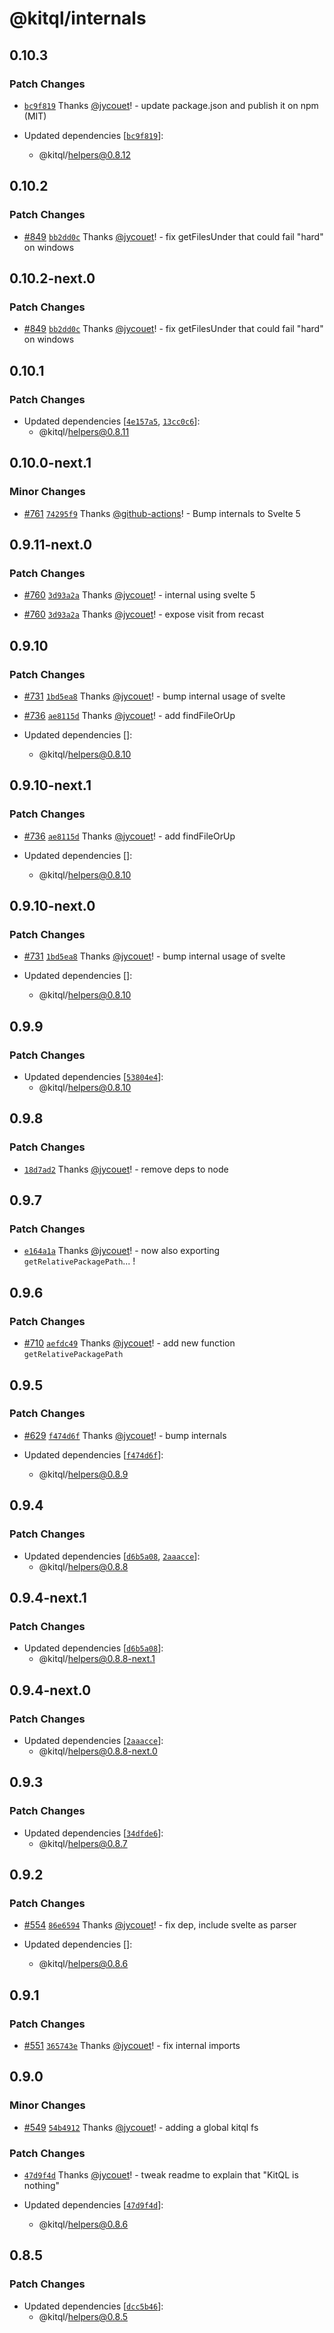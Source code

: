# @kitql/internals

## 0.10.3

### Patch Changes

- [`bc9f819`](https://github.com/jycouet/kitql/commit/bc9f819766727c059e8436e10f6d7b142c55346b)
  Thanks [@jycouet](https://github.com/jycouet)! - update package.json and publish it on npm (MIT)

- Updated dependencies
  [[`bc9f819`](https://github.com/jycouet/kitql/commit/bc9f819766727c059e8436e10f6d7b142c55346b)]:
  - @kitql/helpers@0.8.12

## 0.10.2

### Patch Changes

- [#849](https://github.com/jycouet/kitql/pull/849)
  [`bb2dd0c`](https://github.com/jycouet/kitql/commit/bb2dd0c0bb95b9be44d5832457a56041372da70a)
  Thanks [@jycouet](https://github.com/jycouet)! - fix getFilesUnder that could fail "hard" on
  windows

## 0.10.2-next.0

### Patch Changes

- [#849](https://github.com/jycouet/kitql/pull/849)
  [`bb2dd0c`](https://github.com/jycouet/kitql/commit/bb2dd0c0bb95b9be44d5832457a56041372da70a)
  Thanks [@jycouet](https://github.com/jycouet)! - fix getFilesUnder that could fail "hard" on
  windows

## 0.10.1

### Patch Changes

- Updated dependencies
  [[`4e157a5`](https://github.com/jycouet/kitql/commit/4e157a5b4fc057054b5c014d022839f99a59a311),
  [`13cc0c6`](https://github.com/jycouet/kitql/commit/13cc0c609ade1aa6e094bb98c666e8ee6ae894bb)]:
  - @kitql/helpers@0.8.11

## 0.10.0-next.1

### Minor Changes

- [#761](https://github.com/jycouet/kitql/pull/761)
  [`74295f9`](https://github.com/jycouet/kitql/commit/74295f93ec37d4bf4770d33ed8d8300fe8ac06bc)
  Thanks [@github-actions](https://github.com/apps/github-actions)! - Bump internals to Svelte 5

## 0.9.11-next.0

### Patch Changes

- [#760](https://github.com/jycouet/kitql/pull/760)
  [`3d93a2a`](https://github.com/jycouet/kitql/commit/3d93a2ab41b7f65be382ccab126b36cc2346de90)
  Thanks [@jycouet](https://github.com/jycouet)! - internal using svelte 5

- [#760](https://github.com/jycouet/kitql/pull/760)
  [`3d93a2a`](https://github.com/jycouet/kitql/commit/3d93a2ab41b7f65be382ccab126b36cc2346de90)
  Thanks [@jycouet](https://github.com/jycouet)! - expose visit from recast

## 0.9.10

### Patch Changes

- [#731](https://github.com/jycouet/kitql/pull/731)
  [`1bd5ea8`](https://github.com/jycouet/kitql/commit/1bd5ea8c5dc08f995b16d015d23dd577a14a7cf6)
  Thanks [@jycouet](https://github.com/jycouet)! - bump internal usage of svelte

- [#736](https://github.com/jycouet/kitql/pull/736)
  [`ae8115d`](https://github.com/jycouet/kitql/commit/ae8115da293cd0475472c120410735cdff0f2948)
  Thanks [@jycouet](https://github.com/jycouet)! - add findFileOrUp

- Updated dependencies []:
  - @kitql/helpers@0.8.10

## 0.9.10-next.1

### Patch Changes

- [#736](https://github.com/jycouet/kitql/pull/736)
  [`ae8115d`](https://github.com/jycouet/kitql/commit/ae8115da293cd0475472c120410735cdff0f2948)
  Thanks [@jycouet](https://github.com/jycouet)! - add findFileOrUp

- Updated dependencies []:
  - @kitql/helpers@0.8.10

## 0.9.10-next.0

### Patch Changes

- [#731](https://github.com/jycouet/kitql/pull/731)
  [`1bd5ea8`](https://github.com/jycouet/kitql/commit/1bd5ea8c5dc08f995b16d015d23dd577a14a7cf6)
  Thanks [@jycouet](https://github.com/jycouet)! - bump internal usage of svelte

- Updated dependencies []:
  - @kitql/helpers@0.8.10

## 0.9.9

### Patch Changes

- Updated dependencies
  [[`53804e4`](https://github.com/jycouet/kitql/commit/53804e44e6ae3ba8e0de54a2de87cae4f4e32437)]:
  - @kitql/helpers@0.8.10

## 0.9.8

### Patch Changes

- [`18d7ad2`](https://github.com/jycouet/kitql/commit/18d7ad26b9a51e396a63edc8e452e5de49c66b1f)
  Thanks [@jycouet](https://github.com/jycouet)! - remove deps to node

## 0.9.7

### Patch Changes

- [`e164a1a`](https://github.com/jycouet/kitql/commit/e164a1a029b75ac827ebc89cc05e473e2d4f2965)
  Thanks [@jycouet](https://github.com/jycouet)! - now also exporting `getRelativePackagePath`... !

## 0.9.6

### Patch Changes

- [#710](https://github.com/jycouet/kitql/pull/710)
  [`aefdc49`](https://github.com/jycouet/kitql/commit/aefdc49fb2dced506e0e9b1d88c59f1ef8762e1e)
  Thanks [@jycouet](https://github.com/jycouet)! - add new function `getRelativePackagePath`

## 0.9.5

### Patch Changes

- [#629](https://github.com/jycouet/kitql/pull/629)
  [`f474d6f`](https://github.com/jycouet/kitql/commit/f474d6f7b4a1aefefb5eed9dce98bec226ea0310)
  Thanks [@jycouet](https://github.com/jycouet)! - bump internals

- Updated dependencies
  [[`f474d6f`](https://github.com/jycouet/kitql/commit/f474d6f7b4a1aefefb5eed9dce98bec226ea0310)]:
  - @kitql/helpers@0.8.9

## 0.9.4

### Patch Changes

- Updated dependencies
  [[`d6b5a08`](https://github.com/jycouet/kitql/commit/d6b5a08f5a15fa9db54818ce69221817b1a7d2bf),
  [`2aaacce`](https://github.com/jycouet/kitql/commit/2aaacce3fc4ce0792ac8850b84d99c133d3a5997)]:
  - @kitql/helpers@0.8.8

## 0.9.4-next.1

### Patch Changes

- Updated dependencies
  [[`d6b5a08`](https://github.com/jycouet/kitql/commit/d6b5a08f5a15fa9db54818ce69221817b1a7d2bf)]:
  - @kitql/helpers@0.8.8-next.1

## 0.9.4-next.0

### Patch Changes

- Updated dependencies
  [[`2aaacce`](https://github.com/jycouet/kitql/commit/2aaacce3fc4ce0792ac8850b84d99c133d3a5997)]:
  - @kitql/helpers@0.8.8-next.0

## 0.9.3

### Patch Changes

- Updated dependencies
  [[`34dfde6`](https://github.com/jycouet/kitql/commit/34dfde6ac2c590cc77d600f9ea963e48dc92d199)]:
  - @kitql/helpers@0.8.7

## 0.9.2

### Patch Changes

- [#554](https://github.com/jycouet/kitql/pull/554)
  [`86e6594`](https://github.com/jycouet/kitql/commit/86e65946ca7dfdba60cb31689b9fdd8f080a7181)
  Thanks [@jycouet](https://github.com/jycouet)! - fix dep, include svelte as parser

- Updated dependencies []:
  - @kitql/helpers@0.8.6

## 0.9.1

### Patch Changes

- [#551](https://github.com/jycouet/kitql/pull/551)
  [`365743e`](https://github.com/jycouet/kitql/commit/365743ec5f8b2fbbc5648e172c7352d672f1eaaa)
  Thanks [@jycouet](https://github.com/jycouet)! - fix internal imports

## 0.9.0

### Minor Changes

- [#549](https://github.com/jycouet/kitql/pull/549)
  [`54b4912`](https://github.com/jycouet/kitql/commit/54b491295df780ed30f5a039e4c78c95660fc87b)
  Thanks [@jycouet](https://github.com/jycouet)! - adding a global kitql fs

### Patch Changes

- [`47d9f4d`](https://github.com/jycouet/kitql/commit/47d9f4d80d8f57556ace922b73d3a771d2e09e1c)
  Thanks [@jycouet](https://github.com/jycouet)! - tweak readme to explain that "KitQL is nothing"

- Updated dependencies
  [[`47d9f4d`](https://github.com/jycouet/kitql/commit/47d9f4d80d8f57556ace922b73d3a771d2e09e1c)]:
  - @kitql/helpers@0.8.6

## 0.8.5

### Patch Changes

- Updated dependencies
  [[`dcc5b46`](https://github.com/jycouet/kitql/commit/dcc5b46c6142636258d56036193d29183d66bce9)]:
  - @kitql/helpers@0.8.5
